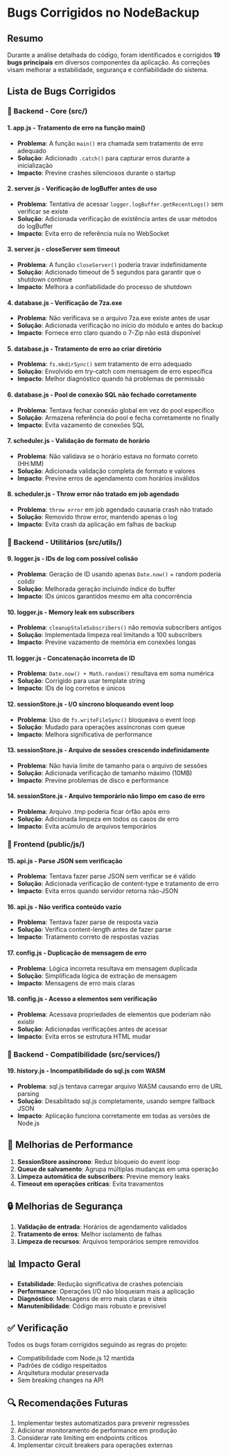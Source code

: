 # Bugs Corrigidos no NodeBackup

## Resumo
Durante a análise detalhada do código, foram identificados e corrigidos **19 bugs principais** em diversos componentes da aplicação. As correções visam melhorar a estabilidade, segurança e confiabilidade do sistema.

## Lista de Bugs Corrigidos

### 🔧 Backend - Core (src/)

#### 1. **app.js** - Tratamento de erro na função main()
- **Problema**: A função `main()` era chamada sem tratamento de erro adequado
- **Solução**: Adicionado `.catch()` para capturar erros durante a inicialização
- **Impacto**: Previne crashes silenciosos durante o startup

#### 2. **server.js** - Verificação de logBuffer antes de uso
- **Problema**: Tentativa de acessar `logger.logBuffer.getRecentLogs()` sem verificar se existe
- **Solução**: Adicionada verificação de existência antes de usar métodos do logBuffer
- **Impacto**: Evita erro de referência nula no WebSocket

#### 3. **server.js** - closeServer sem timeout
- **Problema**: A função `closeServer()` poderia travar indefinidamente
- **Solução**: Adicionado timeout de 5 segundos para garantir que o shutdown continue
- **Impacto**: Melhora a confiabilidade do processo de shutdown

#### 4. **database.js** - Verificação de 7za.exe
- **Problema**: Não verificava se o arquivo 7za.exe existe antes de usar
- **Solução**: Adicionada verificação no início do módulo e antes do backup
- **Impacto**: Fornece erro claro quando o 7-Zip não está disponível

#### 5. **database.js** - Tratamento de erro ao criar diretório
- **Problema**: `fs.mkdirSync()` sem tratamento de erro adequado
- **Solução**: Envolvido em try-catch com mensagem de erro específica
- **Impacto**: Melhor diagnóstico quando há problemas de permissão

#### 6. **database.js** - Pool de conexão SQL não fechado corretamente
- **Problema**: Tentava fechar conexão global em vez do pool específico
- **Solução**: Armazena referência do pool e fecha corretamente no finally
- **Impacto**: Evita vazamento de conexões SQL

#### 7. **scheduler.js** - Validação de formato de horário
- **Problema**: Não validava se o horário estava no formato correto (HH:MM)
- **Solução**: Adicionada validação completa de formato e valores
- **Impacto**: Previne erros de agendamento com horários inválidos

#### 8. **scheduler.js** - Throw error não tratado em job agendado
- **Problema**: `throw error` em job agendado causaria crash não tratado
- **Solução**: Removido throw error, mantendo apenas o log
- **Impacto**: Evita crash da aplicação em falhas de backup

### 🔧 Backend - Utilitários (src/utils/)

#### 9. **logger.js** - IDs de log com possível colisão
- **Problema**: Geração de ID usando apenas `Date.now()` + random poderia colidir
- **Solução**: Melhorada geração incluindo índice do buffer
- **Impacto**: IDs únicos garantidos mesmo em alta concorrência

#### 10. **logger.js** - Memory leak em subscribers
- **Problema**: `cleanupStaleSubscribers()` não removia subscribers antigos
- **Solução**: Implementada limpeza real limitando a 100 subscribers
- **Impacto**: Previne vazamento de memória em conexões longas

#### 11. **logger.js** - Concatenação incorreta de ID
- **Problema**: `Date.now() + Math.random()` resultava em soma numérica
- **Solução**: Corrigido para usar template string
- **Impacto**: IDs de log corretos e únicos

#### 12. **sessionStore.js** - I/O síncrono bloqueando event loop
- **Problema**: Uso de `fs.writeFileSync()` bloqueava o event loop
- **Solução**: Mudado para operações assíncronas com queue
- **Impacto**: Melhora significativa de performance

#### 13. **sessionStore.js** - Arquivo de sessões crescendo indefinidamente
- **Problema**: Não havia limite de tamanho para o arquivo de sessões
- **Solução**: Adicionada verificação de tamanho máximo (10MB)
- **Impacto**: Previne problemas de disco e performance

#### 14. **sessionStore.js** - Arquivo temporário não limpo em caso de erro
- **Problema**: Arquivo .tmp poderia ficar órfão após erro
- **Solução**: Adicionada limpeza em todos os casos de erro
- **Impacto**: Evita acúmulo de arquivos temporários

### 🎨 Frontend (public/js/)

#### 15. **api.js** - Parse JSON sem verificação
- **Problema**: Tentava fazer parse JSON sem verificar se é válido
- **Solução**: Adicionada verificação de content-type e tratamento de erro
- **Impacto**: Evita erros quando servidor retorna não-JSON

#### 16. **api.js** - Não verifica conteúdo vazio
- **Problema**: Tentava fazer parse de resposta vazia
- **Solução**: Verifica content-length antes de fazer parse
- **Impacto**: Tratamento correto de respostas vazias

#### 17. **config.js** - Duplicação de mensagem de erro
- **Problema**: Lógica incorreta resultava em mensagem duplicada
- **Solução**: Simplificada lógica de extração de mensagem
- **Impacto**: Mensagens de erro mais claras

#### 18. **config.js** - Acesso a elementos sem verificação
- **Problema**: Acessava propriedades de elementos que poderiam não existir
- **Solução**: Adicionadas verificações antes de acessar
- **Impacto**: Evita erros se estrutura HTML mudar

### 🔧 Backend - Compatibilidade (src/services/)

#### 19. **history.js** - Incompatibilidade do sql.js com WASM
- **Problema**: sql.js tentava carregar arquivo WASM causando erro de URL parsing
- **Solução**: Desabilitado sql.js completamente, usando sempre fallback JSON
- **Impacto**: Aplicação funciona corretamente em todas as versões de Node.js

## 🚀 Melhorias de Performance

1. **SessionStore assíncrono**: Reduz bloqueio do event loop
2. **Queue de salvamento**: Agrupa múltiplas mudanças em uma operação
3. **Limpeza automática de subscribers**: Previne memory leaks
4. **Timeout em operações críticas**: Evita travamentos

## 🔒 Melhorias de Segurança

1. **Validação de entrada**: Horários de agendamento validados
2. **Tratamento de erros**: Melhor isolamento de falhas
3. **Limpeza de recursos**: Arquivos temporários sempre removidos

## 📊 Impacto Geral

- **Estabilidade**: Redução significativa de crashes potenciais
- **Performance**: Operações I/O não bloqueiam mais a aplicação
- **Diagnóstico**: Mensagens de erro mais claras e úteis
- **Manutenibilidade**: Código mais robusto e previsível

## ✅ Verificação

Todos os bugs foram corrigidos seguindo as regras do projeto:
- Compatibilidade com Node.js 12 mantida
- Padrões de código respeitados
- Arquitetura modular preservada
- Sem breaking changes na API

## 🔍 Recomendações Futuras

1. Implementar testes automatizados para prevenir regressões
2. Adicionar monitoramento de performance em produção
3. Considerar rate limiting em endpoints críticos
4. Implementar circuit breakers para operações externas